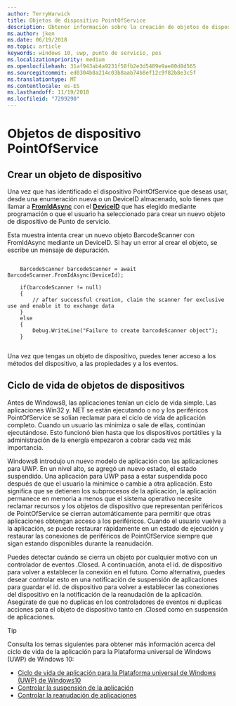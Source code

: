 ```yaml
---
author: TerryWarwick
title: Objetos de dispositivo PointOfService
description: Obtener información sobre la creación de objetos de dispositivo PointOfService
ms.author: jken
ms.date: 06/19/2018
ms.topic: article
keywords: windows 10, uwp, punto de servicio, pos
ms.localizationpriority: medium
ms.openlocfilehash: 31af943ab4a9231f58fb2e3d5489e9ae80d8d565
ms.sourcegitcommit: ed0304b8a214c03b8aab74b8ef12c9f82b8e3c5f
ms.translationtype: MT
ms.contentlocale: es-ES
ms.lasthandoff: 11/19/2018
ms.locfileid: "7299290"
---
```

# <a name="pointofservice-device-objects"></a>Objetos de dispositivo PointOfService

## <a name="creating-a-device-object"></a>Crear un objeto de dispositivo
Una vez que has identificado el dispositivo PointOfService que deseas usar, desde una enumeración nueva o un DeviceID almacenado, solo tienes que llamar a [**FromIdAsync**](https://docs.microsoft.com/uwp/api/windows.devices.pointofservice.barcodescanner.fromidasync) con el [**DeviceID**](https://docs.microsoft.com/uwp/api/windows.devices.enumeration.deviceinformation.id) que has elegido mediante programación o que el usuario ha seleccionado para crear un nuevo objeto de dispositivo de Punto de servicio.

Esta muestra intenta crear un nuevo objeto BarcodeScanner con FromIdAsync mediante un DeviceID. Si hay un error al crear el objeto, se escribe un mensaje de depuración.

```Csharp

    BarcodeScanner barcodeScanner = await BarcodeScanner.FromIdAsync(DeviceId);

    if(barcodeScanner != null)
    {
        // after successful creation, claim the scanner for exclusive use and enable it to exchange data
    }
    else
    {
        Debug.WriteLine("Failure to create barcodeScanner object");
    }
    
```

Una vez que tengas un objeto de dispositivo, puedes tener acceso a los métodos del dispositivo, a las propiedades y a los eventos.  

## <a name="device-object-lifecycle"></a>Ciclo de vida de objetos de dispositivos
Antes de Windows8, las aplicaciones tenían un ciclo de vida simple. Las aplicaciones Win32 y. NET se están ejecutando o no y los periféricos PointOfService se solían reclamar para el ciclo de vida de aplicación completo. Cuando un usuario las minimiza o sale de ellas, continúan ejecutándose. Esto funcionó bien hasta que los dispositivos portátiles y la administración de la energía empezaron a cobrar cada vez más importancia.

Windows8 introdujo un nuevo modelo de aplicación con las aplicaciones para UWP. En un nivel alto, se agregó un nuevo estado, el estado suspendido. Una aplicación para UWP pasa a estar suspendida poco después de que el usuario la minimice o cambie a otra aplicación. Esto significa que se detienen los subprocesos de la aplicación, la aplicación permanece en memoria a menos que el sistema operativo necesite reclamar recursos y los objetos de dispositivo que representan periféricos de PointOfService se cierran automáticamente para permitir que otras aplicaciones obtengan acceso a los periféricos. Cuando el usuario vuelve a la aplicación, se puede restaurar rápidamente en un estado de ejecución y restaurar las conexiones de periféricos de PointOfService siempre que sigan estando disponibles durante la reanudación.

Puedes detectar cuándo se cierra un objeto por cualquier motivo con un controlador de eventos <DeviceObject>.Closed. A continuación, anota el id. de dispositivo para volver a establecer la conexión en el futuro.   Como alternativa, puedes desear controlar esto en una notificación de suspensión de aplicaciones para guardar el id. de dispositivo para volver a establecer las conexiones del dispositivo en la notificación de la reanudación de la aplicación.  Asegúrate de que no duplicas en los controladores de eventos ni duplicas acciones para el objeto de dispositivo tanto en <DeviceObject>.Closed como en suspensión de aplicaciones.

> [!TIP]
> Consulta los temas siguientes para obtener más información acerca del ciclo de vida de la aplicación para la Plataforma universal de Windows (UWP) de Windows 10:
> - [Ciclo de vida de aplicación para la Plataforma universal de Windows (UWP) de Windows10](../launch-resume/app-lifecycle.md)
> - [Controlar la suspensión de la aplicación](../launch-resume/suspend-an-app.md)
> - [Controlar la reanudación de aplicaciones](../launch-resume/resume-an-app.md)
